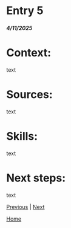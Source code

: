 # Entry 5
##### 4/11/2025

# Context:
text

# Sources:
text

# Skills:
text

# Next steps:
text

[Previous](entry04.md) | [Next](entry06.md)

[Home](../README.md)
